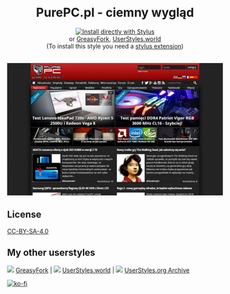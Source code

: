 <div align="center">
  <h1>PurePC.pl - ciemny wygląd</h1>
  <a href="https://github.com/pabli24/PurePC-Dark/raw/main/purepc-dark.user.css">
    <img src="https://img.shields.io/badge/Install%20directly%20with-Stylus-285959.svg" alt="Install directly with Stylus">
  </a>
<br> or
<a href="https://greasyfork.org/scripts/395040-purepc-pl-ciemny-wygl%C4%85d">GreasyFork</a>, 
<a href="https://userstyles.world/style/154/purepc-pl-ciemny-wygl-d">UserStyles.world</a>
<br>
(To install this style you need a <a href="https://github.com/openstyles/stylus#stylus">stylus extension</a>)
</div>
</div>

<br>

![Screenshot](./img/purepc.jpg)

## License
[CC-BY-SA-4.0](https://github.com/pabli24/PurePC-Dark/blob/main/LICENSE)

## My other userstyles
[![](https://www.google.com/s2/favicons?domain_url=https://greasyfork.org)](https://greasyfork.org/users/124677-pabli) [GreasyFork](https://greasyfork.org/users/124677-pabli) | [![](https://www.google.com/s2/favicons?domain_url=https://userstyles.world)](https://userstyles.world/user/pabli) [UserStyles.world](https://userstyles.world/user/pabli) | 
[![](https://www.google.com/s2/favicons?domain_url=https://uso.kkx.one)](https://uso.kkx.one/browse/styles?search=%40291236) [UserStyles.org Archive](https://uso.kkx.one/browse/styles?search=%40291236)

[![ko-fi](https://ko-fi.com/img/githubbutton_sm.svg)](https://ko-fi.com/pabli)
